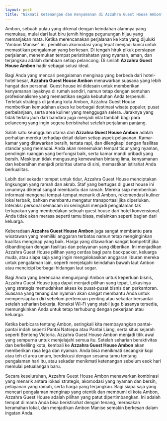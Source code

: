 ```yaml
---
layout: post
title: "Nikmati Ketenangan dan Kenyamanan di Azzahra Guest House Ambon"
---
```


Ambon, sebuah pulau yang dikenal dengan keindahan alamnya yang memukau, mulai dari laut biru jernih hingga pegunungan hijau yang memanjakan mata. Ketika merencanakan perjalanan ke kota yang dijuluki "Ambon Manise" ini, pemilihan akomodasi yang tepat menjadi kunci untuk memastikan pengalaman yang berkesan. Di tengah hiruk pikuk persiapan perjalanan, menemukan tempat peristirahatan yang nyaman, aman, dan terjangkau adalah dambaan setiap pelancong. Di sinilah **Azzahra Guest House Ambon** hadir sebagai solusi ideal.

Bagi Anda yang mencari pengalaman menginap yang berbeda dari hotel-hotel besar, **Azzahra Guest House Ambon** menawarkan suasana yang lebih hangat dan personal. Guest house ini didesain untuk memberikan kenyamanan layaknya di rumah sendiri, namun tetap dengan sentuhan profesionalisme yang memastikan segala kebutuhan Anda terpenuhi. Terletak strategis di jantung kota Ambon, Azzahra Guest House memberikan kemudahan akses ke berbagai destinasi wisata populer, pusat perbelanjaan, serta area kuliner yang menggugah selera. Jaraknya yang tidak terlalu jauh dari bandara juga menjadi nilai tambah bagi para pelancong yang ingin segera beristirahat setelah perjalanan panjang.

Salah satu keunggulan utama dari **Azzahra Guest House Ambon** adalah perhatian mereka terhadap detail dalam setiap aspek pelayanan. Kamar-kamar yang ditawarkan bersih, tertata rapi, dan dilengkapi dengan fasilitas standar yang memadai. Anda akan menemukan tempat tidur yang nyaman, pendingin ruangan yang berfungsi baik, serta kamar mandi pribadi yang bersih. Meskipun tidak mengusung kemewahan bintang lima, kenyamanan dan kebersihan menjadi prioritas utama di sini, memastikan istirahat Anda berkualitas.

Lebih dari sekadar tempat untuk tidur, Azzahra Guest House menciptakan lingkungan yang ramah dan akrab. Staf yang bertugas di guest house ini umumnya dikenal sangat membantu dan ramah. Mereka siap memberikan informasi mengenai tempat-tempat menarik di Ambon, rekomendasi kuliner lokal terbaik, bahkan membantu mengatur transportasi jika diperlukan. Interaksi personal semacam ini seringkali menjadi pengalaman tak terlupakan yang membedakan sebuah guest house dari hotel konvensional. Anda tidak akan merasa seperti tamu biasa, melainkan seperti bagian dari keluarga.

Keberadaan **Azzahra Guest House Ambon** juga sangat membantu para wisatawan yang memiliki anggaran terbatas namun tetap menginginkan kualitas menginap yang baik. Harga yang ditawarkan sangat kompetitif jika dibandingkan dengan fasilitas dan pelayanan yang diberikan. Ini menjadikan Azzahra Guest House pilihan yang cerdas bagi para backpacker, keluarga muda, atau siapa saja yang ingin mengalokasikan anggaran liburan mereka untuk pengalaman lain, seperti menjelajahi keindahan bawah laut Ambon atau mencicipi berbagai hidangan laut segar.

Bagi Anda yang berencana mengunjungi Ambon untuk keperluan bisnis, Azzahra Guest House juga dapat menjadi pilihan yang tepat. Lokasinya yang strategis memudahkan akses ke pusat-pusat bisnis dan perkantoran. Suasana yang tenang dan nyaman akan sangat membantu Anda untuk mempersiapkan diri sebelum pertemuan penting atau sekadar bersantai setelah seharian bekerja. Koneksi Wi-Fi yang stabil juga biasanya tersedia, memungkinkan Anda untuk tetap terhubung dengan pekerjaan atau keluarga.

Ketika berbicara tentang Ambon, seringkali kita membayangkan pantai-pantai indah seperti Pantai Natsepa atau Pantai Liang, serta situs sejarah seperti Benteng Victoria. Azzahra Guest House Ambon menjadi titik awal yang sempurna untuk menjelajahi semua itu. Setelah seharian beraktivitas dan berkeliling kota, kembali ke **Azzahra Guest House Ambon** akan memberikan rasa lega dan nyaman. Anda bisa menikmati secangkir kopi atau teh di area umum, berdiskusi dengan sesama tamu tentang pengalaman hari itu, atau sekadar menikmati ketenangan sebelum esok hari memulai petualangan baru.

Secara keseluruhan, Azzahra Guest House Ambon menawarkan kombinasi yang menarik antara lokasi strategis, akomodasi yang nyaman dan bersih, pelayanan yang ramah, serta harga yang terjangkau. Bagi siapa saja yang mencari pengalaman menginap yang otentik dan membumi di kota Ambon, Azzahra Guest House adalah pilihan yang patut dipertimbangkan. Ini adalah tempat di mana Anda bisa beristirahat dengan tenang, merasakan keramahan lokal, dan menjadikan Ambon Manise semakin berkesan dalam ingatan Anda.
